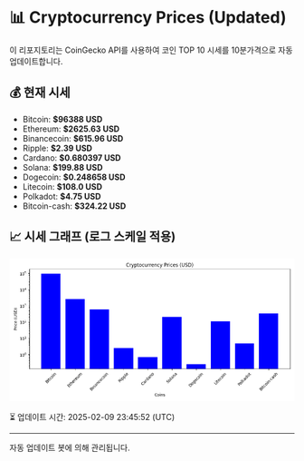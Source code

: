 
# 📊 Cryptocurrency Prices (Updated)

이 리포지토리는 CoinGecko API를 사용하여 코인 TOP 10 시세를 10분가격으로 자동 업데이트합니다.

## 💰 현재 시세
- Bitcoin: **$96388 USD**
- Ethereum: **$2625.63 USD**
- Binancecoin: **$615.96 USD**
- Ripple: **$2.39 USD**
- Cardano: **$0.680397 USD**
- Solana: **$199.88 USD**
- Dogecoin: **$0.248658 USD**
- Litecoin: **$108.0 USD**
- Polkadot: **$4.75 USD**
- Bitcoin-cash: **$324.22 USD**

## 📈 시세 그래프 (로그 스케일 적용)
![Crypto Prices](crypto_prices.png)

⏳ 업데이트 시간: 2025-02-09 23:45:52 (UTC)

---
자동 업데이트 봇에 의해 관리됩니다.
